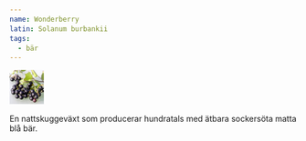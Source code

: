 ```yaml
---
name: Wonderberry
latin: Solanum burbankii
tags:
  - bär
---
```


<img src="/img/solanum-burbankii.jpg" width="60" data-srcset="1x, 1.5x, 2x" alt="Solanum burbankii" data-attribution="https://deaflora.de/Shop/Faszinierende-Nachtschatten/Wonderberry--Samen-.html">

En nattskuggeväxt som producerar hundratals med ätbara sockersöta matta blå bär.
